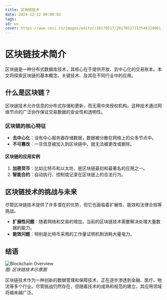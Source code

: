 ```yaml
---
title: 区块链技术
date: 2024-12-12 00:00:02
tags:
id: us
cover: https://www.cesi.cn/images/editor/20170517/20170517113548329001.png
---
```


# 区块链技术简介

区块链是一种分布式数据库技术，其核心在于提供开放、去中心化的交易账本。本文将探索区块链的基本概念、关键技术、及其在不同行业中的应用。


## 什么是区块链？

区块链技术允许信息的分布式存储和更新，而无需中央授权机构。这种技术通过网络节点的广泛协作保证交易数据的安全性和透明性。

### 区块链的核心特征

- **去中心化**：没有中心服务器存储数据，数据被分散在网络上的众多节点中。
- **不可篡改**：一旦信息被加入到区块链中，就无法被更改或删除。

#### 区块链的应用实例

1. **加密货币**：比如比特币和以太坊，是区块链最初和最著名的应用之一。
2. **智能合约**：自动执行、控制或记录在区块链上的合法行为。

## 区块链技术的挑战与未来

尽管区块链技术提供了许多潜在的优势，但它也面临着扩展性、能效和法律合规等挑战。

- **扩展性问题**：随着网络和交易的增加，当前的区块链技术需要解决处理大量数据的能力。
- **能效问题**：特别是比特币采用的工作量证明机制消耗大量电力。


## 结语


![Blockchain Overview](https://www.cesi.cn/images/editor/20170517/20170517113548329001.png)  
*图: 区块链技术示意图*

区块链技术作为一种创新的数据管理和保障技术，正在逐步渗透到金融、医疗、物流等多个行业。尽管挑战仍然存在，但随着技术的成熟和规范的建立，其应用领域将越来越广泛。
